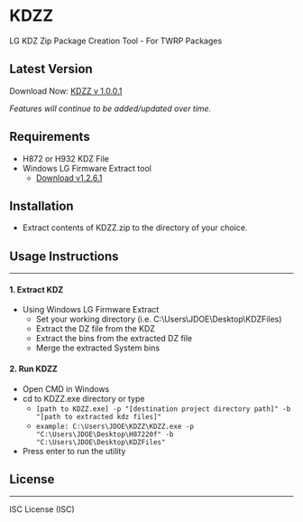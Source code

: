 # KDZZ

LG KDZ Zip Package Creation Tool - For TWRP Packages

## Latest Version 

  Download Now: [KDZZ v 1.0.0.1](https://github.com/adanvdo/KDZZ/releases)

*Features will continue to be added/updated over time.*

## Requirements
	
  - H872 or H932 KDZ File
  - Windows LG Firmware Extract tool
    - [Download v1.2.6.1](https://sourceforge.net/projects/lgtools/files/KDZTools/WindowsLGFirmwareExtract_v1.2.6.1.zip/download)
	
## Installation

  - Extract contents of KDZZ.zip to the directory of your choice.

## Usage Instructions
---
#### 1. Extract KDZ

  - Using Windows LG Firmware Extract
    - Set your working directory (i.e. C:\Users\JDOE\Desktop\KDZFiles)
	- Extract the DZ file from the KDZ
	- Extract the bins from the extracted DZ file
	- Merge the extracted System bins

#### 2. Run KDZZ

  - Open CMD in Windows
  - cd to KDZZ.exe directory or type 
    - `[path to KDZZ.exe] -p "[destination project directory path]" -b "[path to extracted kdz files]"`
	- `example: C:\Users\JDOE\KDZZ\KDZZ.exe -p "C:\Users\JDOE\Desktop\H87220f" -b "C:\Users\JDOE\Desktop\KDZFiles"`
  - Press enter to run the utility

## License
---
ISC License (ISC)